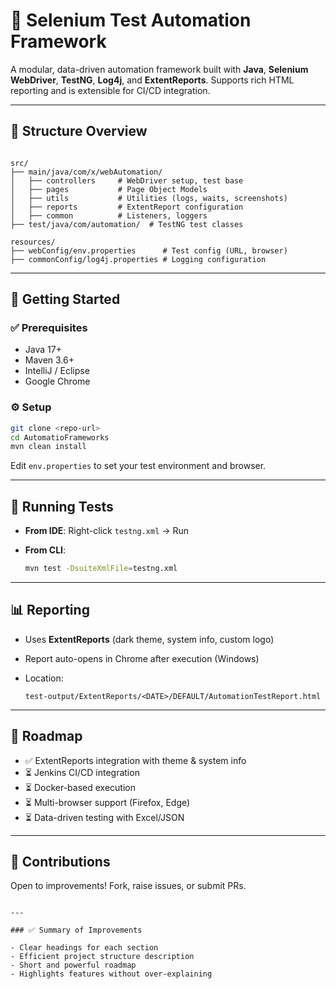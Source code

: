 
# 🧪 Selenium Test Automation Framework

A modular, data-driven automation framework built with **Java**, **Selenium WebDriver**, **TestNG**, **Log4j**, and **ExtentReports**. Supports rich HTML reporting and is extensible for CI/CD integration.

---

## 📁 Structure Overview

```

src/
├── main/java/com/x/webAutomation/
│   ├── controllers     # WebDriver setup, test base
│   ├── pages           # Page Object Models
│   ├── utils           # Utilities (logs, waits, screenshots)
│   ├── reports         # ExtentReport configuration
│   ├── common          # Listeners, loggers
├── test/java/com/automation/  # TestNG test classes

resources/
├── webConfig/env.properties      # Test config (URL, browser)
├── commonConfig/log4j.properties # Logging configuration

````

---

## 🚀 Getting Started

### ✅ Prerequisites

- Java 17+
- Maven 3.6+
- IntelliJ / Eclipse
- Google Chrome

### ⚙️ Setup

```bash
git clone <repo-url>
cd AutomatioFrameworks
mvn clean install
````

Edit `env.properties` to set your test environment and browser.

---

## 🧪 Running Tests

* **From IDE**: Right-click `testng.xml` → Run
* **From CLI**:

  ```bash
  mvn test -DsuiteXmlFile=testng.xml
  ```

---

## 📊 Reporting

* Uses **ExtentReports** (dark theme, system info, custom logo)
* Report auto-opens in Chrome after execution (Windows)
* Location:

  ```
  test-output/ExtentReports/<DATE>/DEFAULT/AutomationTestReport.html
  ```

---

## 📌 Roadmap

* ✅ ExtentReports integration with theme & system info
* ⏳ Jenkins CI/CD integration
* ⏳ Docker-based execution
* ⏳ Multi-browser support (Firefox, Edge)
* ⏳ Data-driven testing with Excel/JSON

---

## 🤝 Contributions

Open to improvements! Fork, raise issues, or submit PRs.

```

---

### ✅ Summary of Improvements

- Clear headings for each section
- Efficient project structure description
- Short and powerful roadmap
- Highlights features without over-explaining

